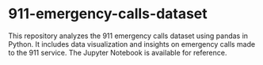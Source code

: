 # 911-emergency-calls-dataset
This repository analyzes the 911 emergency calls dataset using pandas in Python. It includes data visualization and insights on emergency calls made to the 911 service. The Jupyter Notebook is available for reference.
